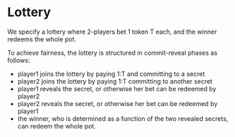 # Lottery

We specify a lottery where 2-players bet 1 token T each, and the winner redeems the whole pot. 

To achieve fairness, the lottery is structured in commit-reveal phases as follows:
- player1 joins the lottery by paying 1:T and committing to a secret
- player2 joins the lottery by paying 1:T committing to another secret
- player1 reveals the secret, or otherwise her bet can be redeemed by player2
- player2 reveals the secret, or otherwise her bet can be redeemed by player1
- the winner, who is determined as a function of the two revealed secrets, can redeem the whole pot.